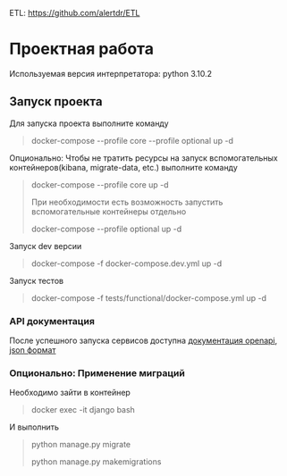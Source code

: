 ETL: https://github.com/alertdr/ETL
# Проектная работа
Используемая версия интерпретатора: python 3.10.2

## Запуск проекта
Для запуска проекта выполните команду
> docker-compose --profile core --profile optional up -d

Опционально: Чтобы не тратить ресурсы на запуск вспомогательных контейнеров(kibana, migrate-data, etc.) выполните команду
> docker-compose --profile core up -d
> 
> При необходимости есть возможность запустить вспомогательные контейнеры отдельно
> 
> docker-compose --profile optional up -d

Запуск dev версии
> docker-compose -f docker-compose.dev.yml up -d 

Запуск тестов
> docker-compose -f tests/functional/docker-compose.yml up -d 

### API документация
После успешного запуска сервисов доступна [документация openapi](http://127.0.0.1/api/openapi), [json формат](http://127.0.0.1/api/openapi.json)

### Опционально: Применение миграций
Необходимо зайти в контейнер
> docker exec -it django bash

И выполнить
> python manage.py migrate
>
> python manage.py makemigrations
